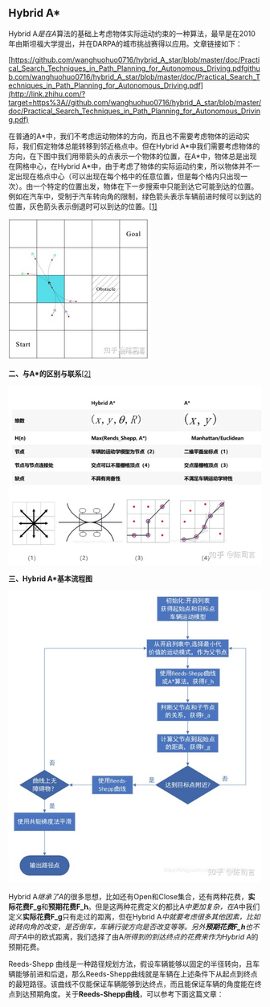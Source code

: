 ## Hybrid A*

Hybrid A*是在A*算法的基础上考虑物体实际运动约束的一种算法，最早是在2010年由斯坦福大学提出，并在DARPA的城市挑战赛得以应用。文章链接如下：

[https://github.com/wanghuohuo0716/hybrid_A_star/blob/master/doc/Practical_Search_Techniques_in_Path_Planning_for_Autonomous_Driving.pdfgithub.com/wanghuohuo0716/hybrid_A_star/blob/master/doc/Practical_Search_Techniques_in_Path_Planning_for_Autonomous_Driving.pdf](http://link.zhihu.com/?target=https%3A//github.com/wanghuohuo0716/hybrid_A_star/blob/master/doc/Practical_Search_Techniques_in_Path_Planning_for_Autonomous_Driving.pdf)

在普通的A\*中，我们不考虑运动物体的方向，而且也不需要考虑物体的运动实际，我们假定物体总能转移到邻近格点中。但在Hybrid A*中我们需要考虑物体的方向，在下图中我们用带箭头的点表示一个物体的位置，在A\*中，物体总是出现在网格中心，在Hybrid A\*中，由于考虑了物体的实际运动约束，所以物体并不一定出现在格点中心（可以出现在每个格中的任意位置，但是每个格内只出现一次）。由一个特定的位置出发，物体在下一步搜索中只能到达它可能到达的位置。例如在汽车中，受制于汽车转向角的限制，绿色箭头表示车辆前进时候可以到达的位置，灰色箭头表示倒退时可以到达的位置。[[1\]](#ref_1)

![img](Hybrid_Astar.assets/v2-154b4a25fe5351e4d1e451e6e46bae96_720w.jpg)

**二、与A\*的区别与联系**[[2\]](#ref_2)

![img](Hybrid_Astar.assets/v2-77e146bfd3435513454aebbc35d40528_720w.jpg)



**三、Hybrid A\*基本流程图**

![img](Hybrid_Astar.assets/v2-90ceb93d191b09f09ebf927cad3c07f0_720w.jpg)

Hybrid A*继承了A*的很多思想，比如还有Open和Close集合，还有两种花费，**实际花费F_g**和**预期花费F_h**。但是这两种花费定义的都比A*中更加复杂，在A*中我们定义**实际花费F_g**只有走过的距离，但在Hybrid A*中就要考虑很多其他因素，比如说转向角的改变，是否倒车，车辆行驶方向是否改变等等。另外**预期花费F_h**也不同于A*中的欧式距离，我们选择了由A*所得到的到达终点的花费来作为Hybrid A*的预期花费。

Reeds-Shepp 曲线是一种路径规划方法，假设车辆能够以固定的半径转向，且车辆能够前进和后退，那么Reeds-Shepp曲线就是车辆在上述条件下从起点到终点的最短路径。该曲线不仅能保证车辆能够到达终点，而且能保证车辆的角度能在终点到达预期角度。关于**Reeds-Shepp曲线**，可以参考下面这篇文章：